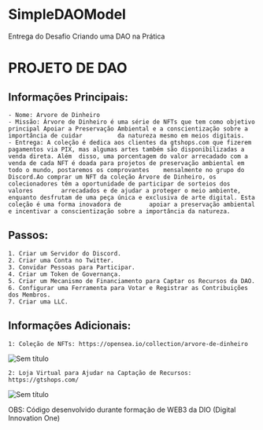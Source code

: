 # SimpleDAOModel
Entrega do Desafio Criando uma DAO na Prática

# PROJETO DE DAO
 ## Informações Principais:
    - Nome: Arvore de Dinheiro
    - Missão: Árvore de Dinheiro é uma série de NFTs que tem como objetivo principal Apoiar a Preservação Ambiental e a conscientização sobre a importância de cuidar          da natureza mesmo em meios digitais.
    - Entrega: A coleção é dedica aos clientes da gtshops.com que fizerem pagamentos via PIX, mas algumas artes também são disponibilizadas a venda direta. Além  disso, uma porcentagem do valor arrecadado com a venda de cada NFT é doada para projetos de preservação ambiental em todo o mundo, postaremos os comprovantes    mensalmente no grupo do Discord.Ao comprar um NFT da coleção Árvore de Dinheiro, os colecionadores têm a oportunidade de participar de sorteios dos valores        arrecadados e de ajudar a proteger o meio ambiente, enquanto desfrutam de uma peça única e exclusiva de arte digital. Esta coleção é uma forma inovadora de        apoiar a preservação ambiental e incentivar a conscientização sobre a importância da natureza.
    
 ## Passos:
    1. Criar um Servidor do Discord.
    2. Criar uma Conta no Twitter.
    3. Convidar Pessoas para Participar.
    4. Criar um Token de Governança.
    5. Criar um Mecanismo de Financiamento para Captar os Recursos da DAO.
    6. Configurar uma Ferramenta para Votar e Registrar as Contribuições dos Membros.
    7. Criar uma LLC.
    
 ## Informações Adicionais:
    1: Coleção de NFTs: https://opensea.io/collection/arvore-de-dinheiro
![Sem título](https://github.com/6uilhermeTeixeira/SimpleDAOModel/assets/58309213/ea22260e-3b2f-4e60-8eca-6e6c1e317701)

    2: Loja Virtual para Ajudar na Captação de Recursos: https://gtshops.com/
![Sem título](https://github.com/6uilhermeTeixeira/SimpleDAOModel/assets/58309213/ce426e72-a805-4fae-8b35-1d33d3aa9989)


OBS: Código desenvolvido durante formação de WEB3 da DIO (Digital Innovation One)
